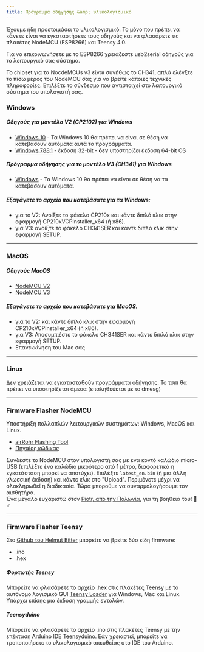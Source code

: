 ```yaml
---
title: Πρόγραμμα οδήγησης &amp; υλικολογισμικό
---
```


Έχουμε ήδη προετοιμάσει το υλικολογισμικό. Το μόνο που πρέπει να κάνετε είναι να εγκαταστήσετε τους οδηγούς και να φλασάρετε τις πλακέτες NodeMCU (ESP8266) και Teensy 4.0.

Για να επικοινωνήσετε με το ESP8266 χρειάζεστε usb2serial οδηγούς για το λειτουργικό σας σύστημα.

Το chipset για τα NocdeMCUs v3 είναι συνήθως το CH341, απλά ελέγξτε το πίσω μέρος του NodeMCU σας για να βρείτε κάποιες τεχνικές πληροφορίες. Επιλέξτε το σύνδεσμο που αντιστοιχεί στο λειτουργικό σύστημα του υπολογιστή σας.

### Windows

##### Οδηγούς για μοντέλο V2 (CP2102) για Windows
* [Windows 10](https://www.silabs.com/documents/public/software/CP210x_Universal_Windows_Driver.zip) - Τα Windows 10 θα πρέπει να είναι σε θέση να κατεβάσουν αυτόματα αυτά τα προγράμματα.
* [Windows 788.1](https://www.silabs.com/documents/public/software/CP210x_Windows_Drivers.zip) - έκδοση 32-bit - **δεν** υποστηρίζει έκδοση 64-bit OS

##### Πρόγραμμα οδήγησης για το μοντέλο V3 (CH341) για Windows
* [Windows](http://www.wch.cn/downloads/file/5.html) - Τα Windows 10 θα πρέπει να είναι σε θέση να τα κατεβάσουν αυτόματα.

##### Εξαγάγετε το αρχείο που κατεβάσατε για τα Windows:
* για το V2: Ανοίξτε το φάκελο CP210x και κάντε διπλό κλικ στην εφαρμογή CP210xVCPInstaller_x64 (ή x86).
* για V3: ανοίξτε το φάκελο CH341SER και κάντε διπλό κλικ στην εφαρμογή SETUP.

---

### MacOS

##### Οδηγούς MacOS
* [NodeMCU V2](https://www.silabs.com/documents/public/software/Mac_OSX_VCP_Driver.zip)
* [NodeMCU V3](http://www.wch.cn/downloads/file/178.html)

##### Εξαγάγετε το αρχείο που κατεβάσατε για MacOS.
* για το V2: και κάντε διπλό κλικ στην εφαρμογή CP210xVCPInstaller_x64 (ή x86).
* για V3: Αποσυμπιέστε το φάκελο CH341SER και κάντε διπλό κλικ στην εφαρμογή SETUP.
* Επανεκκίνηση του Mac σας

---

### Linux
Δεν χρειάζεται να εγκατασταθούν προγράμματα οδήγησης. Το τσιπ θα πρέπει να υποστηρίζεται άμεσα (επαληθεύεται με το dmesg)

---
### Firmware Flasher NodeMCU
Υποστήριξη πολλαπλών λειτουργικών συστημάτων: Windows, MacOS και Linux.

* [airRohr Flashing Tool](http://firmware.sensor.community/airrohr/flashing-tool/)
* [Πηγαίος κώδικας](https://github.com/opendata-stuttgart/airrohr-firmware-flasher)

Συνδέστε το NodeMCU στον υπολογιστή σας με ένα κοντό καλώδιο micro-USB (επιλέξτε ένα καλώδιο μικρότερο από 1 μέτρο, διαφορετικά η εγκατάσταση μπορεί να αποτύχει). Επιλέξτε `latest_en.bin` (ή μια άλλη γλωσσική έκδοση) και κάντε κλικ στο "Upload".
Περιμένετε μέχρι να ολοκληρωθεί η διαδικασία. Τώρα μπορούμε να συναρμολογήσουμε τον αισθητήρα.
<br>
Ένα μεγάλο ευχαριστώ στον [Piotr, από την Πολωνία](https://dropbox.inf.re), για τη βοήθειά του! 🙋♂️

---
### Firmware Flasher Teensy
Στο [Github του Helmut Bitter](https://github.com/hbitter/DNMS/tree/master/Firmware) μπορείτε να βρείτε δύο είδη firmware:
* .ino
* .hex

##### Φορτωτής Teensy
Μπορείτε να φλασάρετε το αρχείο .hex στις πλακέτες Teensy με το αυτόνομο λογισμικό GUI [Teensy Loader](https://www.pjrc.com/teensy/loader.html) για Windows, Mac και Linux.
Υπάρχει επίσης μια έκδοση γραμμής εντολών.

##### Teensyduino
Μπορείτε να φλασάρετε το αρχείο .ino στις πλακέτες Teensy με την επέκταση Arduino IDE [Teensyduino](https://www.pjrc.com/teensy/teensyduino.html).
Εάν χρειαστεί, μπορείτε να τροποποιήσετε το υλικολογισμικό απευθείας στο IDE του Arduino.
